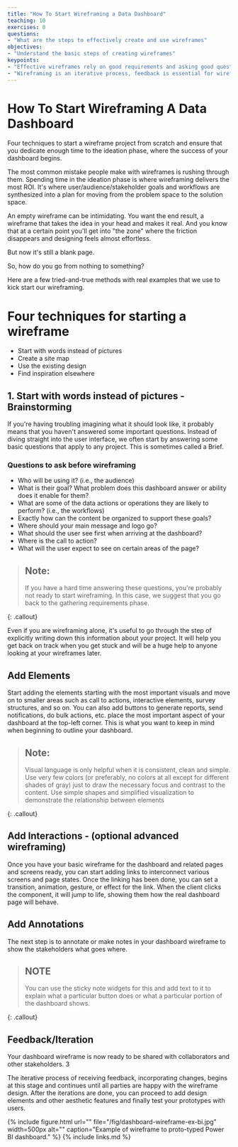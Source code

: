 ```yaml
---
title: "How To Start Wireframing a Data Dashboard"
teaching: 10
exercises: 0
questions:
- "What are the steps to effectively create and use wireframes"
objectives:
- "Understand the basic steps of creating wireframes"
keypoints:
- "Effective wireframes rely on good requirements and asking good questions before beging any visual design"
- "Wireframing is an iterative process, feedback is essential for wireframes to inform the end dashboard"
---
```

# How To Start Wireframing A Data Dashboard

Four techniques to start a wireframe project from scratch and ensure that you dedicate enough time to the ideation phase, where the success of your dashboard begins.

The most common mistake people make with wireframes is rushing through them. Spending time in the ideation phase is where wireframing delivers the most ROI. It's where user/audience/stakeholder goals and workflows are synthesized into a plan for moving from the problem space to the solution space.

An empty wireframe can be intimidating. You want the end result, a wireframe that takes the idea in your head and makes it real. And you know that at a certain point you'll get into "the zone" where the friction disappears and designing feels almost effortless.

But now it's still a blank page.

So, how do you go from nothing to something?

Here are a few tried-and-true methods with real examples that we use to kick start our wireframing.

# Four techniques for starting a wireframe

* Start with words instead of pictures
* Create a site map
* Use the existing design
* Find inspiration elsewhere

## 1. Start with words instead of pictures - Brainstorming

If you're having troubling imagining what it should look like, it probably means that you haven't answered some important questions. Instead of diving straight into the user interface, we often start by answering some basic questions that apply to any project. This is sometimes called a Brief.

### Questions to ask before wireframing

* Who will be using it? (i.e., the audience)
* What is their goal? What problem does this dashboard answer or ability does it enable for them?
* What are some of the data actions or operations they are likely to perform? (i.e., the workflows)
* Exactly how can the content be organized to support these goals?
* Where should your main message and logo go?
* What should the user see first when arriving at the dashboard?
* Where is the call to action?
* What will the user expect to see on certain areas of the page?

> ## Note: 
> 
> If you have a hard time answering these questions, you're probably not ready to start wireframing. 
> In this case, we suggest that you go back to the gathering requirements phase.
> 
{: .callout}

Even if you are wireframing alone, it's useful to go through the step of explicitly writing down this information about your project. It will help you get back on track when you get stuck and will be a huge help to anyone looking at your wireframes later.


## Add Elements

Start adding the elements starting with the most important visuals and move on to smaller areas such as call to actions, interactive elements, survey structures, and so on. You can also add buttons to generate reports, send notifications, do bulk actions, etc. place the most important aspect of your dashboard at the top-left corner. This is what you want to keep in mind when beginning to outline your dashboard.

> ## Note:
> 
> Visual language is only helpful when it is consistent, clean and simple. 
> Use very few colors (or preferably, no colors at all except for different shades of gray) just to draw the necessary focus and contrast to the content. 
> Use simple shapes and simplified visualization to demonstrate the relationship between elements
> 
{: .callout}

## Add Interactions - (optional advanced wireframing)

Once you have your basic wireframe for the dashboard and related pages and screens ready, you can start adding links to interconnect various screens and page states. Once the linking has been done, you can set a transition, animation, gesture, or effect for the link. When the client clicks the component, it will jump to life, showing them how the real dashboard page will behave.

## Add Annotations

The next step is to annotate or make notes in your dashboard wireframe to show the stakeholders what goes where. 

> ## NOTE
> 
> You can use the sticky note widgets for this and add text to it to explain what a particular button does or what a particular portion of the dashboard shows.
> 
{: .callout}

## Feedback/Iteration

Your dashboard wireframe is now ready to be shared with collaborators and other stakeholders. 3

The iterative process of receiving feedback, incorporating changes, begins at this stage and continues until all parties are happy with the wireframe design. After the iterations are done, you can proceed to add design elements and other aesthetic features and finally test your prototypes with users.

{% include figure.html url="" file="/fig/dashboard-wireframe-ex-bi.jpg" width=500px alt="" caption="Example of wireframe to proto-typed Power BI dashboard." %}
{% include links.md %}
